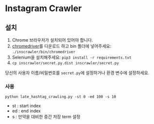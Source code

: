 # Instagram Crawler 

## 설치
1. Chrome 브라우저가 설치되어 있어야 합니다.
2. [chromedriver](https://sites.google.com/a/chromium.org/chromedriver/)를 다운로드 하고 bin 폴더에 넣어주세요:
`./inscrawler/bin/chromedriver`
3. Selenium을 설치해주세요: `pip3 install -r requirements.txt`
4. `cp inscrawler/secret.py.dist inscrawler/secret.py`

당신의 사용자 이름/비밀번호를 `secret.py`에 설정하거나 환경 변수에 설정하세요.

### 사용
```
python late_hashtag_crawling.py -st 0 -ed 100 -s 10
```

- st : start index
- ed : end index
- s : 만약을 대비한 중간 저장 term 설정